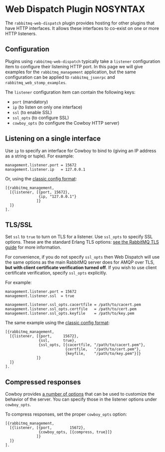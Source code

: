 <!--
Copyright (c) 2007-2016 Pivotal Software, Inc.

All rights reserved. This program and the accompanying materials
are made available under the terms of the under the Apache License, 
Version 2.0 (the "License”); you may not use this file except in compliance 
with the License. You may obtain a copy of the License at

http://www.apache.org/licenses/LICENSE-2.0

Unless required by applicable law or agreed to in writing, software
distributed under the License is distributed on an "AS IS" BASIS,
WITHOUT WARRANTIES OR CONDITIONS OF ANY KIND, either express or implied.
See the License for the specific language governing permissions and
limitations under the License.
-->

# Web Dispatch Plugin NOSYNTAX

The `rabbitmq-web-dispatch` plugin provides hosting for other plugins that
have HTTP interfaces. It allows these interfaces to co-exist on one or
more HTTP listeners.

## Configuration

Plugins using `rabbitmq-web-dispatch` typically take a `listener`
configuration item to configure their listening HTTP port. In this
page we will give examples for the `rabbitmq_management` application,
but the same configuration can be applied to `rabbitmq_jsonrpc` and
`rabbitmq_web_stomp_examples`.

The `listener` configuration item can contain the following keys:

* `port` (mandatory)
* `ip` (to listen on only one interface)
* `ssl` (to enable SSL)
* `ssl_opts` (to configure SSL)
* `cowboy_opts` (to configure the Cowboy HTTP server)

## Listening on a single interface

Use `ip` to specify an interface for Cowboy to bind to (giving an IP
address as a string or tuple). For example:

    management.listener.port = 15672
    management.listener.ip   = 127.0.0.1
    
Or, using the <a href="/configure.html#erlang-term-config-file">classic config format</a>:

    [{rabbitmq_management,
      [{listener, [{port, 15672},
                   {ip, "127.0.0.1"}
                  ]}
      ]}
    ].

## TLS/SSL

Set `ssl` to `true` to turn on TLS for a listener. Use `ssl_opts` to
specify SSL options. These are the standard Erlang TLS options: [see
the RabbitMQ TLS guide](/ssl.html) for more information.

For convenience, if you do not specify `ssl_opts` then
Web Dispatch will use the same options as the main RabbitMQ
server does for AMQP over TLS, <b>but with client certificate
verification turned off</b>. If you wish to use client certificate
verification, specify `ssl_opts` explicitly.

For example:

    management.listener.port = 15672
    management.listener.ssl  = true

    management.listener.ssl_opts.cacertfile = /path/to/cacert.pem
    management.listener.ssl_opts.certfile   = /path/to/cert.pem
    management.listener.ssl_opts.keyfile    = /path/to/key.pem

The same example using the <a href="/configure.html#erlang-term-config-file">classic config format</a>:

    [{rabbitmq_management,
      [{listener, [{port,     15672},
                   {ssl,      true},
                   {ssl_opts, [{cacertfile, "/path/to/cacert.pem"},
                               {certfile,   "/path/to/cert.pem"},
                               {keyfile,    "/path/to/key.pem"}]}
                  ]}
      ]}
    ].

## Compressed responses

Cowboy provides [a number of options](http://ninenines.eu/docs/en/cowboy/1.0/manual/cowboy_protocol/)
that can be used to customize the behavior of the server. You
can specify those in the listener options under `cowboy_opts`.

To compress responses, set the proper `cowboy_opts` option:

    [{rabbitmq_management,
      [{listener, [{port,        15672},
                   {cowboy_opts, [{compress, true}]}
                  ]}
      ]}
    ].
